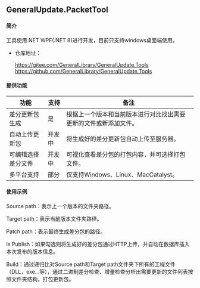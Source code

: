 ## GeneralUpdate.PacketTool

#### 简介

工具使用.NET WPF(.NET 8)进行开发，目前只支持windows桌面端使用。

- 仓库地址：

  https://gitee.com/GeneralLibrary/GeneralUpdate.Tools
  https://github.com/GeneralLibrary/GeneralUpdate.Tools



#### 提供功能

| 功能               | 支持   | 备注                                                         |
| ------------------ | ------ | ------------------------------------------------------------ |
| 差分更新包生成     | 是     | 根据上一个版本和当前版本进行对比找出需要更新的文件或新添加文件。 |
| 自动上传更新包     | 开发中 | 将生成好的差分更新包自动上传至服务器。                       |
| 可编辑选择差分文件 | 开发中 | 可视化查看差分包的打包内容，并可选择打包文件。               |
| 多平台支持         | 部分   | 仅支持Windows、Linux、MacCatalyst。                          |



#### 使用示例

Source path：表示上一个版本的文件夹路径。

Target path：表示当前版本文件夹路径。

Patch path：表示最终生成差分包的路径。

Is Publish：如果勾选则将生成好的差分包通过HTTP上传，并自动在数据库插入本次发布的版本信息。

Build：通过递归比对Source path和Target path文件夹下所有的工程文件（DLL，exe...等），通过二进制差分检查、增量检查分析出需要更新的文件列表按照文件夹结构，打包更新包。